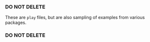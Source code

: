 ###  DO  NOT  DELETE

These are `play` files, but are also sampling of examples from various packages.


###  DO  NOT  DELETE


